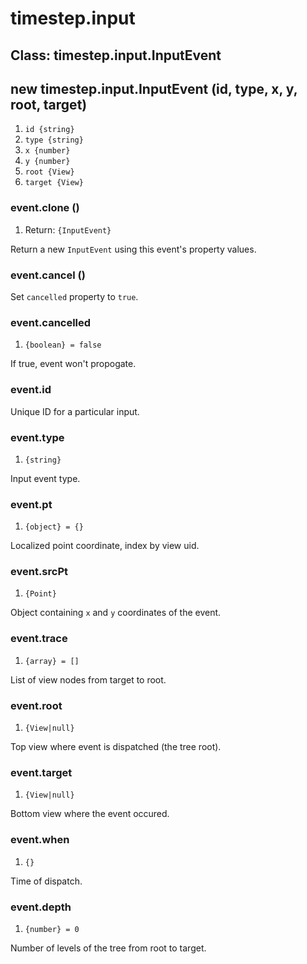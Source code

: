 # timestep.input

## Class: timestep.input.InputEvent

## new timestep.input.InputEvent (id, type, x, y, root, target)
1. `id {string}`
2. `type {string}`
3. `x {number}`
4. `y {number}`
5. `root {View}`
6. `target {View}`

### event.clone ()
1. Return: `{InputEvent}`

Return a new `InputEvent` using this event's property values.

### event.cancel ()

Set `cancelled` property to `true`.

### event.cancelled
1. `{boolean} = false`

If true, event won't propogate.

### event.id

Unique ID for a particular input.

### event.type
1. `{string}`

Input event type.

### event.pt
1. `{object} = {}`

Localized point coordinate, index by view uid.

### event.srcPt
1. `{Point}`

Object containing `x` and `y` coordinates of the event.

### event.trace
1. `{array} = []`

List of view nodes from target to root.

### event.root
1. `{View|null}`

Top view where event is dispatched (the tree root).

### event.target
1. `{View|null}`

Bottom view where the event occured.

### event.when
1. `{}`

Time of dispatch.

### event.depth
1. `{number} = 0`

Number of levels of the tree from root to target.
